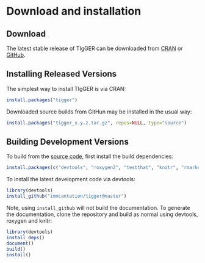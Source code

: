 # Download and installation

Download
-------------------------------------------------------------------------------
    
The latest stable release of TIgGER can be downloaded from 
<a href="http://cran.rstudio.com/web/packages/tigger" target="_blank">CRAN</a> or 
<a href="https://github.com/immcantation/tigger/tags" target="_blank">GitHub</a>.

Installing Released Versions
-------------------------------------------------------------------------------

The simplest way to install TIgGER is via CRAN:

```R
install.packages("tigger")
```

Downloaded source builds from GitHun may be installed in the usual way:
    
```R
install.packages("tigger_x.y.z.tar.gz", repos=NULL, type="source")
```

Building Development Versions
-------------------------------------------------------------------------------
    
To build from the [source code](https://github.com/immcantation/tigger),
first install the build dependencies:
    
```R
install.packages(c("devtools", "roxygen2", "testthat", "knitr", "rmarkdown"))
```

To install the latest development code via devtools:
    
```R
library(devtools)
install_github("immcantation/tigger@master")
```

Note, using `install_github` will not build the documentation. To generate the 
documentation, clone the repository and build as normal using devtools, 
roxygen and knitr:
    
```R
library(devtools)
install_deps()
document()
build()
install()
```

